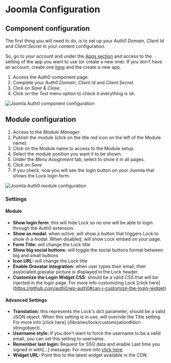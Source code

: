 # Joomla Configuration

## Component configuration
The first thing you will need to do, is to set up your *Auth0 Domain*, *Client Id* and *Client Secret* in your content configuration.

So, go to your account and under the [Apps section](${uiURL}/#/applications) and access to the setting of the app you want to use (or create a new one). If you don't have an account, create one [here](https://auth0.com) and the create a new app.

1. Access the Auth0 component page.
2. Complete your *Auth0 Domain*, *Client Id* and *Client Secret*.
3. Click on *Save & Close*.
4. Click on the *Test* menu option to check it everything is ok.

<img src="https://cdn.auth0.com/docs/cms/joomla/joomla-auth0-component-setup.gif" alt="Joomla Auth0 component configuration">

## Module configuration

1. Access to the *Module Manager*.
2. Publish the module (click on the litle red icon on the left of the Module name).
3. Click on the Module name to access to the Module setup.
4. Select the module position you want it to be shown.
5. Under the *Menu Assignment* tab, select to show it in all pages.
6. Click on *Save*
7. If you check, now you will see the login button on your Joomla that shows the Lock login form.

<img src="https://cdn.auth0.com/docs/cms/joomla/joomla-auth0-module-setup.gif" alt="Joomla Auth0 module configuration">

### Settings

#### Module

- **Show login form**: this will hide Lock so no one will be able to login through the Auth0 extension.
- **Show as modal**: when active, will show a button that triggers Lock to show in a modal. When disabled, will show Lock embed on your page.
- **Form Title:** will change the Lock title
- **Show big social buttons:** will toggle the social buttons format between big and small buttons
- **Icon URL:** will change the Lock title
- **Enable Gravatar integration:** when user types their email, their associated gravatar picture is displayed in the Lock header.
- **Customize the Login Widget CSS:** should be a valid CSS that will be injected in the login page. For more info customizing Lock [click here] (https://github.com/auth0/wp-auth0#can-i-customize-the-login-widget)

#### Advanced Settings

- **Translation:** this represents the Lock's dict parameter, should be a valid JSON object. When this setting is in use, will override the Title setting. For more info [click here] (/libraries/lock/customization#dict-stringobject).
- **Username style:** If you don't want to force the username to be a valid email, you can set this setting to username.
- **Remember last login:** Request for SSO data and enable Last time you signed in with[...] message. For more info [click here](/libraries/lock/customization#rememberlastlogin-boolean).
- **Widget URL:** Point this to the latest widget available in the CDN.

